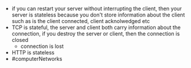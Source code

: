 - if you can restart your server without interrupting the client, then your server is stateless because you don't store information about the client such as is the client connected, client acknolwedged etc
- TCP is stateful, the server and client both carry information about the connection, if you destroy the server or client, then the connection is closed
	- connection is lost
- HTTP is stateless
- #computerNetworks 
